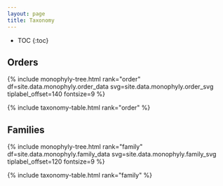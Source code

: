 ```yaml
---
layout: page
title: Taxonomy
---
```


<style>
.autosize {
    font-size: calc(1vw + 1vmin);
}
</style>

* TOC
{:toc}

## Orders

<!--
- PFC taxonomy
- Compare to CoL/EToL

Tax page
- Picture
- Name
- Stats
- <s>Fossil calibrations</s>
- Outgroups
- <s>Genetic tree</s>
- Full distribution
- <s>Download sequences</s>
- <s>Download calibration info</s>
- Download BEAST/RAXML/TREEPL/mcmctree files
- API integration: EOL/fishbase
-->

{% include monophyly-tree.html rank="order" df=site.data.monophyly.order_data svg=site.data.monophyly.order_svg tiplabel_offset=140 fontsize=9 %}

{% include taxonomy-table.html rank="order" %}


## Families



{% include monophyly-tree.html rank="family" df=site.data.monophyly.family_data svg=site.data.monophyly.family_svg tiplabel_offset=120 fontsize=9 %}

{% include taxonomy-table.html rank="family" %}
